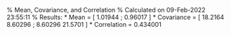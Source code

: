 % Mean, Covariance, and Correlation
% Calculated on 09-Feb-2022 23:55:11
% Results:
     * Mean = [ 1.01944 ; 0.96017 ]
     * Covariance = [ 18.2164 8.60296 ; 8.60296 21.5701 ]
     * Correlation = 0.434001 
